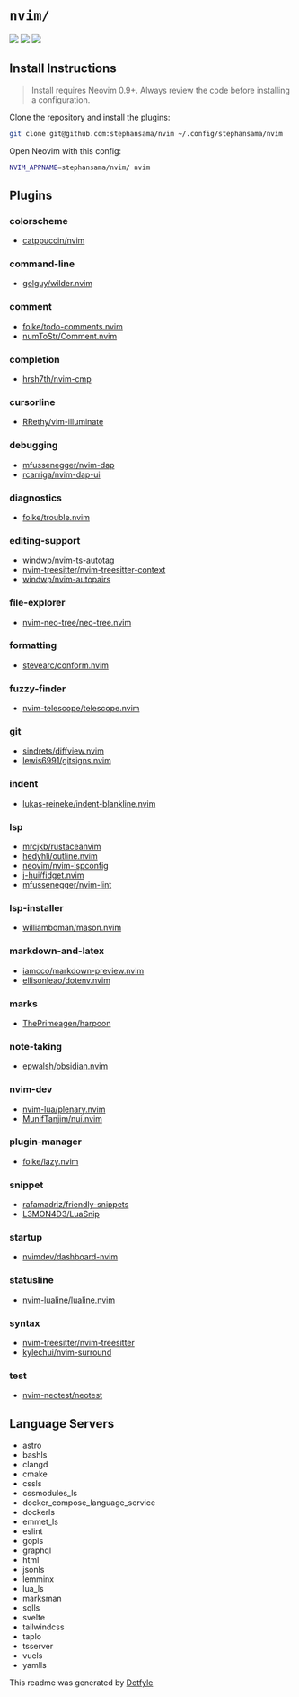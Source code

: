 # `nvim/`

<a href="https://dotfyle.com/stephansama/nvim"><img src="https://dotfyle.com/stephansama/nvim/badges/plugins?style=for-the-badge" /></a>
<a href="https://dotfyle.com/stephansama/nvim"><img src="https://dotfyle.com/stephansama/nvim/badges/leaderkey?style=for-the-badge" /></a>
<a href="https://dotfyle.com/stephansama/nvim"><img src="https://dotfyle.com/stephansama/nvim/badges/plugin-manager?style=for-the-badge" /></a>


## Install Instructions

 > Install requires Neovim 0.9+. Always review the code before installing a configuration.

Clone the repository and install the plugins:

```sh
git clone git@github.com:stephansama/nvim ~/.config/stephansama/nvim
```

Open Neovim with this config:

```sh
NVIM_APPNAME=stephansama/nvim/ nvim
```

## Plugins

### colorscheme

+ [catppuccin/nvim](https://dotfyle.com/plugins/catppuccin/nvim)
### command-line

+ [gelguy/wilder.nvim](https://dotfyle.com/plugins/gelguy/wilder.nvim)
### comment

+ [folke/todo-comments.nvim](https://dotfyle.com/plugins/folke/todo-comments.nvim)
+ [numToStr/Comment.nvim](https://dotfyle.com/plugins/numToStr/Comment.nvim)
### completion

+ [hrsh7th/nvim-cmp](https://dotfyle.com/plugins/hrsh7th/nvim-cmp)
### cursorline

+ [RRethy/vim-illuminate](https://dotfyle.com/plugins/RRethy/vim-illuminate)
### debugging

+ [mfussenegger/nvim-dap](https://dotfyle.com/plugins/mfussenegger/nvim-dap)
+ [rcarriga/nvim-dap-ui](https://dotfyle.com/plugins/rcarriga/nvim-dap-ui)
### diagnostics

+ [folke/trouble.nvim](https://dotfyle.com/plugins/folke/trouble.nvim)
### editing-support

+ [windwp/nvim-ts-autotag](https://dotfyle.com/plugins/windwp/nvim-ts-autotag)
+ [nvim-treesitter/nvim-treesitter-context](https://dotfyle.com/plugins/nvim-treesitter/nvim-treesitter-context)
+ [windwp/nvim-autopairs](https://dotfyle.com/plugins/windwp/nvim-autopairs)
### file-explorer

+ [nvim-neo-tree/neo-tree.nvim](https://dotfyle.com/plugins/nvim-neo-tree/neo-tree.nvim)
### formatting

+ [stevearc/conform.nvim](https://dotfyle.com/plugins/stevearc/conform.nvim)
### fuzzy-finder

+ [nvim-telescope/telescope.nvim](https://dotfyle.com/plugins/nvim-telescope/telescope.nvim)
### git

+ [sindrets/diffview.nvim](https://dotfyle.com/plugins/sindrets/diffview.nvim)
+ [lewis6991/gitsigns.nvim](https://dotfyle.com/plugins/lewis6991/gitsigns.nvim)
### indent

+ [lukas-reineke/indent-blankline.nvim](https://dotfyle.com/plugins/lukas-reineke/indent-blankline.nvim)
### lsp

+ [mrcjkb/rustaceanvim](https://dotfyle.com/plugins/mrcjkb/rustaceanvim)
+ [hedyhli/outline.nvim](https://dotfyle.com/plugins/hedyhli/outline.nvim)
+ [neovim/nvim-lspconfig](https://dotfyle.com/plugins/neovim/nvim-lspconfig)
+ [j-hui/fidget.nvim](https://dotfyle.com/plugins/j-hui/fidget.nvim)
+ [mfussenegger/nvim-lint](https://dotfyle.com/plugins/mfussenegger/nvim-lint)
### lsp-installer

+ [williamboman/mason.nvim](https://dotfyle.com/plugins/williamboman/mason.nvim)
### markdown-and-latex

+ [iamcco/markdown-preview.nvim](https://dotfyle.com/plugins/iamcco/markdown-preview.nvim)
+ [ellisonleao/dotenv.nvim](https://dotfyle.com/plugins/ellisonleao/dotenv.nvim)
### marks

+ [ThePrimeagen/harpoon](https://dotfyle.com/plugins/ThePrimeagen/harpoon)
### note-taking

+ [epwalsh/obsidian.nvim](https://dotfyle.com/plugins/epwalsh/obsidian.nvim)
### nvim-dev

+ [nvim-lua/plenary.nvim](https://dotfyle.com/plugins/nvim-lua/plenary.nvim)
+ [MunifTanjim/nui.nvim](https://dotfyle.com/plugins/MunifTanjim/nui.nvim)
### plugin-manager

+ [folke/lazy.nvim](https://dotfyle.com/plugins/folke/lazy.nvim)
### snippet

+ [rafamadriz/friendly-snippets](https://dotfyle.com/plugins/rafamadriz/friendly-snippets)
+ [L3MON4D3/LuaSnip](https://dotfyle.com/plugins/L3MON4D3/LuaSnip)
### startup

+ [nvimdev/dashboard-nvim](https://dotfyle.com/plugins/nvimdev/dashboard-nvim)
### statusline

+ [nvim-lualine/lualine.nvim](https://dotfyle.com/plugins/nvim-lualine/lualine.nvim)
### syntax

+ [nvim-treesitter/nvim-treesitter](https://dotfyle.com/plugins/nvim-treesitter/nvim-treesitter)
+ [kylechui/nvim-surround](https://dotfyle.com/plugins/kylechui/nvim-surround)
### test

+ [nvim-neotest/neotest](https://dotfyle.com/plugins/nvim-neotest/neotest)
## Language Servers

+ astro
+ bashls
+ clangd
+ cmake
+ cssls
+ cssmodules_ls
+ docker_compose_language_service
+ dockerls
+ emmet_ls
+ eslint
+ gopls
+ graphql
+ html
+ jsonls
+ lemminx
+ lua_ls
+ marksman
+ sqlls
+ svelte
+ tailwindcss
+ taplo
+ tsserver
+ vuels
+ yamlls


 This readme was generated by [Dotfyle](https://dotfyle.com)
